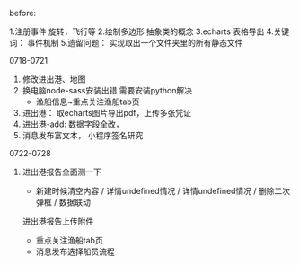 before:

1.注册事件 旋转，飞行等
2.绘制多边形	抽象类的概念
3.echarts 表格导出
4.关键词： 事件机制
5.遗留问题： 实现取出一个文件夹里的所有静态文件


0718-0721
1. 修改进出港、地图
2. 换电脑node-sass安装出错  需要安装python解决
    - 渔船信息~重点关注渔船tab页
3. 进出港： 取echarts图片导出pdf，上传多张凭证
4. 进出港-add: 数据字段全改，
5. 消息发布富文本， 小程序签名研究

0722-0728
1.  进出港报告全面测一下
    -   新建时候清空内容 / 详情undefined情况 / 详情undefined情况 / 删除二次弹框 / 数据联动

    进出港报告上传附件
    - 重点关注渔船tab页
    - 消息发布选择船员流程
